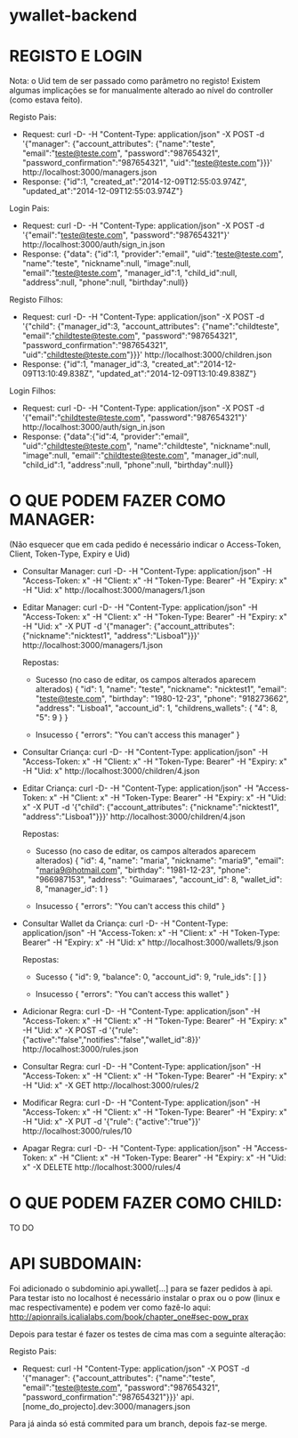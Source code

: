 ywallet-backend
===============


REGISTO E LOGIN
===============

Nota: o Uid tem de ser passado como parâmetro no registo! Existem algumas implicações se for manualmente alterado ao nível do controller (como estava feito).

Registo Pais:
- Request: curl -D- -H "Content-Type: application/json" -X POST -d '{"manager": {"account_attributes": {"name":"teste", "email":"teste@teste.com", "password":"987654321", "password_confirmation":"987654321", "uid":"teste@teste.com"}}}' http://localhost:3000/managers.json
- Response: {"id":1, "created_at":"2014-12-09T12:55:03.974Z", "updated_at":"2014-12-09T12:55:03.974Z"}

Login Pais:
- Request: curl -D- -H "Content-Type: application/json" -X POST -d '{"email":"teste@teste.com", "password":"987654321"}' http://localhost:3000/auth/sign_in.json
- Response: {"data": {"id":1, "provider":"email", "uid":"teste@teste.com", "name":"teste", "nickname":null, "image":null, "email":"teste@teste.com", "manager_id":1, "child_id":null, "address":null, "phone":null, "birthday":null}}


Registo Filhos:
- Request: curl -D- -H "Content-Type: application/json" -X POST -d '{"child": {"manager_id":3, "account_attributes": {"name":"childteste", "email":"childteste@teste.com", "password":"987654321", "password_confirmation":"987654321", "uid":"childteste@teste.com"}}}' http://localhost:3000/children.json
- Response: {"id":1, "manager_id":3, "created_at":"2014-12-09T13:10:49.838Z", "updated_at":"2014-12-09T13:10:49.838Z"}

Login Filhos:
- Request: curl -D- -H "Content-Type: application/json" -X POST -d '{"email":"childteste@teste.com", "password":"987654321"}' http://localhost:3000/auth/sign_in.json
- Response: {"data":{"id":4, "provider":"email", "uid":"childteste@teste.com", "name":"childteste", "nickname":null, "image":null, "email":"childteste@teste.com", "manager_id":null, "child_id":1, "address":null, "phone":null, "birthday":null}}

O QUE PODEM FAZER COMO MANAGER:
===============================
(Não esquecer que em cada pedido é necessário indicar o Access-Token, Client, Token-Type, Expiry e Uid)

- Consultar Manager:
curl -D- -H "Content-Type: application/json" -H "Access-Token: x" -H "Client: x" -H "Token-Type: Bearer" -H "Expiry: x" -H "Uid: x" http://localhost:3000/managers/1.json

- Editar Manager:
curl -D- -H "Content-Type: application/json" -H "Access-Token: x" -H "Client: x" -H "Token-Type: Bearer" -H "Expiry: x" -H "Uid: x" -X PUT -d '{"manager": {"account_attributes": {"nickname":"nicktest1", "address":"Lisboa1"}}}' http://localhost:3000/managers/1.json

	Repostas:

	- Sucesso (no caso de editar, os campos alterados aparecem alterados)
		{
		    "id": 1,
		    "name": "teste",
		    "nickname": "nicktest1",
		    "email": "teste@teste.com",
		    "birthday": "1980-12-23",
		    "phone": "918273662",
		    "address": "Lisboa1",
		    "account_id": 1,
		    "childrens_wallets": {
		        "4": 8,
		        "5": 9
		    }
		}

	- Insucesso
		{
		    "errors": "You can't access this manager"
		}

- Consultar Criança:
curl -D- -H "Content-Type: application/json" -H "Access-Token: x" -H "Client: x" -H "Token-Type: Bearer" -H "Expiry: x" -H "Uid: x" http://localhost:3000/children/4.json

- Editar Criança:
curl -D- -H "Content-Type: application/json" -H "Access-Token: x" -H "Client: x" -H "Token-Type: Bearer" -H "Expiry: x" -H "Uid: x" -X PUT -d '{"child": {"account_attributes": {"nickname":"nicktest1", "address":"Lisboa1"}}}' http://localhost:3000/children/4.json

	Repostas:

	- Sucesso (no caso de editar, os campos alterados aparecem alterados)
		{
		    "id": 4,
		    "name": "maria",
		    "nickname": "maria9",
		    "email": "maria9@hotmail.com",
		    "birthday": "1981-12-23",
		    "phone": "966987153",
		    "address": "Guimaraes",
		    "account_id": 8,
		    "wallet_id": 8,
		    "manager_id": 1
		}

	- Insucesso
		{
	    "errors": "You can't access this child"
		}

- Consultar Wallet da Criança:
curl -D- -H "Content-Type: application/json" -H "Access-Token: x" -H "Client: x" -H "Token-Type: Bearer" -H "Expiry: x" -H "Uid: x" http://localhost:3000/wallets/9.json

	Repostas:

	- Sucesso
		{
		    "id": 9,
		    "balance": 0,
		    "account_id": 9,
		    "rule_ids": [ ]
		}

	- Insucesso
		{
	    "errors": "You can't access this wallet"
		}

- Adicionar Regra:
curl -D- -H "Content-Type: application/json" -H "Access-Token: x" -H "Client: x" -H "Token-Type: Bearer" -H "Expiry: x" -H "Uid: x" -X POST -d '{"rule": {"active":"false","notifies":"false","wallet_id":8}}' http://localhost:3000/rules.json

- Consultar Regra:
curl -D- -H "Content-Type: application/json" -H "Access-Token: x" -H "Client: x" -H "Token-Type: Bearer" -H "Expiry: x" -H "Uid: x" -X GET http://localhost:3000/rules/2

- Modificar Regra:
curl -D- -H "Content-Type: application/json" -H "Access-Token: x" -H "Client: x" -H "Token-Type: Bearer" -H "Expiry: x" -H "Uid: x" -X PUT -d '{"rule": {"active":"true"}}' http://localhost:3000/rules/10

- Apagar Regra:
curl -D- -H "Content-Type: application/json" -H "Access-Token: x" -H "Client: x" -H "Token-Type: Bearer" -H "Expiry: x" -H "Uid: x" -X DELETE http://localhost:3000/rules/4


O QUE PODEM FAZER COMO CHILD:
===============================
TO DO




API SUBDOMAIN:
===============================

Foi adicionado o subdominio api.ywallet[...] para se fazer pedidos à api.
Para testar isto no localhost é necessário instalar o prax ou o pow (linux e mac respectivamente) e podem ver como fazê-lo aqui: http://apionrails.icalialabs.com/book/chapter_one#sec-pow_prax

Depois para testar é fazer os testes de cima mas com a seguinte alteração:

Registo Pais:
- Request: curl -H "Content-Type: application/json" -X POST -d '{"manager": {"account_attributes": {"name":"teste", "email":"teste@teste.com", "password":"987654321", "password_confirmation":"987654321"}}}' api.[nome\_do\_projecto].dev:3000/managers.json

Para já ainda só está commited para um branch, depois faz-se merge.